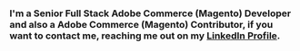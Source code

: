 ### I'm a Senior Full Stack Adobe Commerce (Magento) Developer and also a Adobe Commerce (Magento) Contributor, if you want to contact me, reaching me out on my [LinkedIn Profile](https://www.linkedin.com/in/lfluvisotto).
